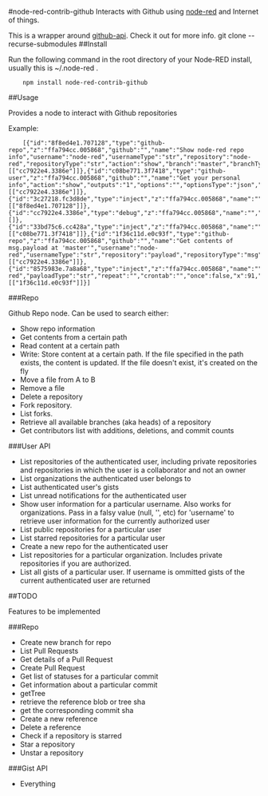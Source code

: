 #node-red-contrib-github
Interacts with Github using [node-red](http://nodered.org/) and Internet of things.

This is a wrapper around [github-api](https://www.npmjs.com/package/github-api). Check it out for more info.
git clone --recurse-submodules
##Install


Run the following command in the root directory of your Node-RED install, usually
this is ~/.node-red .

        npm install node-red-contrib-github

##Usage


Provides a node to interact with Github repositories

Example:

        [{"id":"8f8ed4e1.707128","type":"github-repo","z":"ffa794cc.005868","github":"","name":"Show node-red repo info","username":"node-red","usernameType":"str","repository":"node-red","repositoryType":"str","action":"show","branch":"master","branchType":"str","path":"","pathType":"str","contents":"payload","contentsType":"msg","outputs":"1","x":289,"y":139,"wires":[["cc7922e4.3386e"]]},{"id":"c08be771.3f7418","type":"github-user","z":"ffa794cc.005868","github":"","name":"Get your personal info","action":"show","outputs":"1","options":"","optionsType":"json","username":"","usernameType":"str","orgname":"","orgnameType":"str","x":286,"y":216,"wires":[["cc7922e4.3386e"]]},{"id":"3c27218.fc3d8de","type":"inject","z":"ffa794cc.005868","name":"","topic":"","payload":"","payloadType":"str","repeat":"","crontab":"","once":false,"x":90,"y":138,"wires":[["8f8ed4e1.707128"]]},{"id":"cc7922e4.3386e","type":"debug","z":"ffa794cc.005868","name":"","active":true,"console":"false","complete":"false","x":620,"y":211,"wires":[]},{"id":"33bd75c6.cc428a","type":"inject","z":"ffa794cc.005868","name":"","topic":"","payload":"","payloadType":"str","repeat":"","crontab":"","once":false,"x":86,"y":213,"wires":[["c08be771.3f7418"]]},{"id":"1f36c11d.e0c93f","type":"github-repo","z":"ffa794cc.005868","github":"","name":"Get contents of msg.payload at 'master'","username":"node-red","usernameType":"str","repository":"payload","repositoryType":"msg","action":"contents","branch":"master","branchType":"str","path":"","pathType":"str","contents":"payload","contentsType":"msg","outputs":"1","x":358,"y":298,"wires":[["cc7922e4.3386e"]]},{"id":"8575983e.7a8a68","type":"inject","z":"ffa794cc.005868","name":"","topic":"","payload":"node-red","payloadType":"str","repeat":"","crontab":"","once":false,"x":91,"y":299,"wires":[["1f36c11d.e0c93f"]]}]


###Repo

Github Repo node. Can be used to search either:

 - Show repo information
 - Get contents from a certain path
 - Read content at a certain path
 - Write: Store content at a certain path. If the file specified in the path exists, the content is updated. If the file doesn't exist, it's created on the fly
 - Move a file from A to B
 - Remove a file
 - Delete a repository
 - Fork repository.
 - List forks.
 - Retrieve all available branches (aka heads) of a repository
 - Get contributors list with additions, deletions, and commit counts


 ###User API

  - List repositories of the authenticated user, including private repositories and repositories in which the user is a collaborator and not an owner
  - List organizations the authenticated user belongs to
  - List authenticated user's gists
  - List unread notifications for the authenticated user
  - Show user information for a particular username. Also works for organizations. Pass in a falsy value (null, '', etc) for 'username' to retrieve user information for the currently authorized user
  - List public repositories for a particular user
  - List starred repositories for a particular user
  - Create a new repo for the authenticated user
  - List repositories for a particular organization. Includes private repositories if you are authorized.
  - List all gists of a particular user. If username is ommitted gists of the current authenticated user are returned


##TODO

Features to be implemented

###Repo


 - Create new branch for repo
 - List Pull Requests
 - Get details of a Pull Request
 - Create Pull Request
 - Get list of statuses for a particular commit
 - Get information about a particular commit
 - getTree
 - retrieve the reference blob or tree sha
 - get the corresponding commit sha
 - Create a new reference
 - Delete a reference
 - Check if a repository is starred
 - Star a repository
 - Unstar a repository


###Gist API
 - Everything
